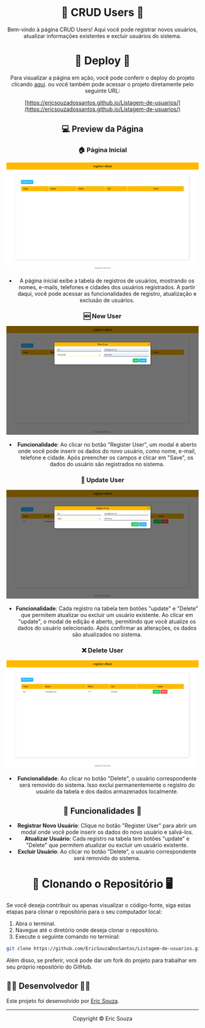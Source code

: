 <div align="center">

# 📝 CRUD Users 📝


Bem-vindo à página CRUD Users! Aqui você pode registrar novos usuários, atualizar informações existentes e excluir usuários do sistema.

<h1 align="center"> 🚀 Deploy 🌌</h1>


Para visualizar a página em ação, você pode conferir o deploy do projeto clicando [aqui](https://ericsouzadossantos.github.io/Listagem-de-usuarios/). ou você também pode acessar o projeto diretamente pelo seguinte URL:

[https://ericsouzadossantos.github.io/Listagem-de-usuarios/](https://ericsouzadossantos.github.io/Listagem-de-usuarios/)

## 💻 Preview da Página

### 🏠 Página Inicial
![Página Inicial](assets/inicial.png)
-  A página inicial exibe a tabela de registros de usuários, mostrando os nomes, e-mails, telefones e cidades dos usuários registrados. A partir daqui, você pode acessar as funcionalidades de registro, atualização e exclusão de usuários.


### 🆕 New User
![New User](assets/newUser.png)
- **Funcionalidade**: Ao clicar no botão "Register User", um modal é aberto onde você pode inserir os dados do novo usuário, como nome, e-mail, telefone e cidade. Após preencher os campos e clicar em "Save", os dados do usuário são registrados no sistema.


### 🔄 Update User
![Update User](assets/updateUser.png)
- **Funcionalidade**: Cada registro na tabela tem botões "update" e "Delete" que permitem atualizar ou excluir um usuário existente. Ao clicar em "update", o modal de edição é aberto, permitindo que você atualize os dados do usuário selecionado. Após confirmar as alterações, os dados são atualizados no sistema.


### ❌ Delete User
![Delete User](assets/deleteUser.png)
- **Funcionalidade**: Ao clicar no botão "Delete", o usuário correspondente será removido do sistema. Isso exclui permanentemente o registro do usuário da tabela e dos dados armazenados localmente.

## 🚀 Funcionalidades 🚀

- **Registrar Novo Usuário**: Clique no botão "Register User" para abrir um modal onde você pode inserir os dados do novo usuário e salvá-los.
- **Atualizar Usuário**: Cada registro na tabela tem botões "update" e "Delete" que permitem atualizar ou excluir um usuário existente.
- **Excluir Usuário**: Ao clicar no botão "Delete", o usuário correspondente será removido do sistema.

</div>


<h1 align="center"> 📂 Clonando o Repositório 🖥️ </h1>

Se você deseja contribuir ou apenas visualizar o código-fonte, siga estas etapas para clonar o repositório para o seu computador local:

1. Abra o terminal.
2. Navegue até o diretório onde deseja clonar o repositório.
3. Execute o seguinte comando no terminal:

```bash
git clone https://github.com/EricSouzaDosSantos/Listagem-de-usuarios.git
```
Além disso, se preferir, você pode dar um fork do projeto para trabalhar em seu próprio repositório do GitHub.

## 👩‍💻 Desenvolvedor 👨‍💻

Este projeto foi desenvolvido por [Eric Souza](https://github.com/EricSouzaDosSantos).

---

<div align="center">

Copyright &copy; Eric Souza

</div>
